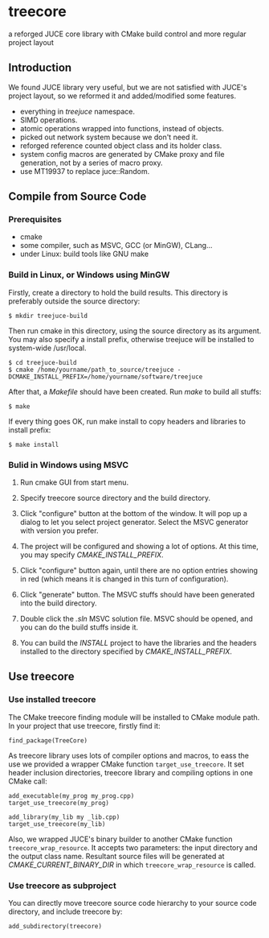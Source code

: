 treecore
========

a reforged JUCE core library with CMake build control and more regular project layout

Introduction
------------

We found JUCE library very useful, but we are not satisfied with JUCE's project layout, so we reformed it and added/modified some features.

  - everything in *treejuce* namespace.
  - SIMD operations.
  - atomic operations wrapped into functions, instead of objects.
  - picked out network system because we don't need it.
  - reforged reference counted object class and its holder class.
  - system config macros are generated by CMake proxy and file generation, not by a series of macro proxy.
  - use MT19937 to replace juce::Random.

Compile from Source Code
------------------------

### Prerequisites

  - cmake
  - some compiler, such as MSVC, GCC (or MinGW), CLang...
  - under Linux: build tools like GNU make

### Build in Linux, or Windows using MinGW

Firstly, create a directory to hold the build results. This directory is
preferably outside the source directory:

    $ mkdir treejuce-build

Then run cmake in this directory, using the source directory as its argument.
You may also specify a install prefix, otherwise treejuce will be installed to
system-wide /usr/local.

    $ cd treejuce-build
    $ cmake /home/yourname/path_to_source/treejuce -DCMAKE_INSTALL_PREFIX=/home/yourname/software/treejuce

After that, a *Makefile* should have been created. Run *make* to build all
stuffs:

    $ make

If every thing goes OK, run make install to copy headers and libraries to
install prefix:

    $ make install

### Bulid in Windows using MSVC

1. Run cmake GUI from start menu.

2. Specify treecore source directory and the build directory.

3. Click "configure" button at the bottom of the window. It will pop up a dialog
   to let you select project generator. Select the MSVC generator with version 
   you prefer.

4. The project will be configured and showing a lot of options. At this time,
   you may specify *CMAKE_INSTALL_PREFIX*.

5. Click "configure" button again, until there are no option entries showing in
   red (which means it is changed in this turn of configuration).

6. Click "generate" button. The MSVC stuffs should have been generated into the
   build directory.

7. Double click the *.sln* MSVC solution file. MSVC should be opened, and you
   can do the build stuffs inside it.

8. You can build the *INSTALL* project to have the libraries and the headers
   installed to the directory specified by *CMAKE_INSTALL_PREFIX*.

Use treecore
------------

### Use installed treecore

The CMake treecore finding module will be installed to CMake module path. In
your project that use treecore, firstly find it:

    find_package(TreeCore)

As treecore library uses lots of compiler options and macros, to eass the use we
provided a wrapper CMake function `target_use_treecore`. It set header inclusion
directories, treecore library and compiling options in one CMake call:

    add_executable(my_prog my_prog.cpp)
    target_use_treecore(my_prog)
    
    add_library(my_lib my _lib.cpp)
    target_use_treecore(my_lib)

Also, we wrapped JUCE's binary builder to another CMake function
`treecore_wrap_resource`. It accepts two parameters: the input directory and the
output class name. Resultant source files will be generated at 
*CMAKE_CURRENT_BINARY_DIR* in which `treecore_wrap_resource` is called.

### Use treecore as subproject

You can directly move treecore source code hierarchy to your source code
directory, and include treecore by:

    add_subdirectory(treecore)

